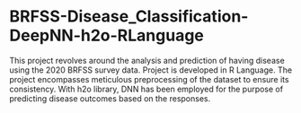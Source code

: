 # BRFSS-Disease_Classification-DeepNN-h2o-RLanguage
This project revolves around the analysis and prediction of having disease using the 2020 BRFSS survey data. Project is developed in R Language. The project encompasses meticulous preprocessing of the dataset to ensure its consistency. With h2o library, DNN has been employed for the purpose of predicting disease outcomes based on the responses. 
